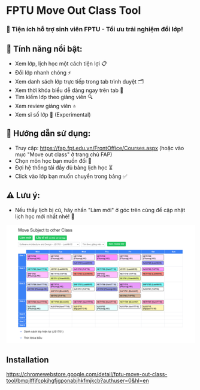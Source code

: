 # FPTU Move Out Class Tool

### 🚀 Tiện ích hỗ trợ sinh viên FPTU - Tối ưu trải nghiệm đổi lớp!

## 🌟 Tính năng nổi bật:

- Xem lớp, lịch học một cách tiện lợi 📋
- Đổi lớp nhanh chóng ⚡
- Xem danh sách lớp trực tiếp trong tab trình duyệt 🗂️
- Xem thời khóa biểu dễ dàng ngay trên tab 📅
- Tìm kiếm lớp theo giảng viên 🔍
- Xem review giảng viên ⭐
- Xem sĩ số lớp 👥 (Experimental)

## 📖 Hướng dẫn sử dụng:

- Truy cập: https://fap.fpt.edu.vn/FrontOffice/Courses.aspx (hoặc vào mục "Move out class" ở trang chủ FAP)
- Chọn môn học bạn muốn đổi 📝
- Đợi hệ thống tải đầy đủ bảng lịch học ⏳
- Click vào lớp bạn muốn chuyển trong bảng ✅

## ⚠️ Lưu ý:

- Nếu thấy lịch bị cũ, hãy nhấn "Làm mới" ở góc trên cùng để cập nhật lịch học mới nhất nhé! 🔄

![](images/demo1.png)

## Installation

https://chromewebstore.google.com/detail/fptu-move-out-class-tool/bmpjlffjfcpkjhgfjgponabjhkfmjkcb?authuser=0&hl=en
